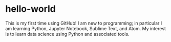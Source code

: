 # hello-world
This is my first time using GitHub!
I am new to programming; in particular I am learning
Python, Jupyter Notebook, Sublime Text, and Atom.
My interest is to learn data science using Python and 
associated tools.
